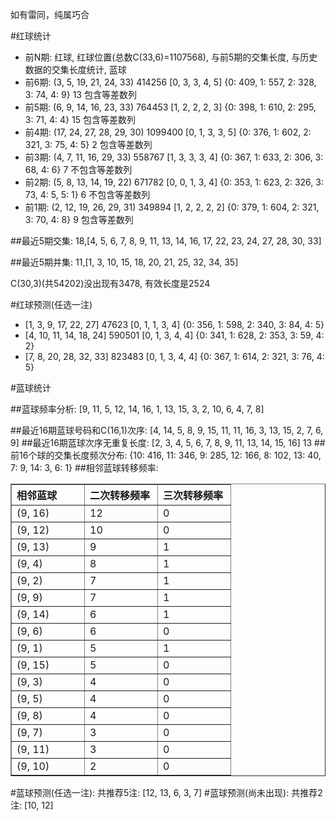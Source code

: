 <!-- 
.. title: 双色球2012098期(2012-08-21)数据分析报告
.. slug: slott-2012098-2012-08-21-report
.. date: 2012-08-22 08:00:00 UTC+08:00
.. tags: Lottery
.. link: 
.. description: 
.. type: text
-->

如有雷同，纯属巧合

<!-- TEASER_END-->

#红球统计

- 前N期: 红球, 红球位置(总数C(33,6)=1107568), 与前5期的交集长度, 与历史数据的交集长度统计, 蓝球
- 前6期: (3, 5, 19, 21, 24, 33) 414256 [0, 3, 3, 4, 5] {0: 409, 1: 557, 2: 328, 3: 74, 4: 9} 13 包含等差数列
- 前5期: (6, 9, 14, 16, 23, 33) 764453 [1, 2, 2, 2, 3] {0: 398, 1: 610, 2: 295, 3: 71, 4: 4} 15 包含等差数列
- 前4期: (17, 24, 27, 28, 29, 30) 1099400 [0, 1, 3, 3, 5] {0: 376, 1: 602, 2: 321, 3: 75, 4: 5} 2 包含等差数列
- 前3期: (4, 7, 11, 16, 29, 33) 558767 [1, 3, 3, 3, 4] {0: 367, 1: 633, 2: 306, 3: 68, 4: 6} 7 不包含等差数列
- 前2期: (5, 8, 13, 14, 19, 22) 671782 [0, 0, 1, 3, 4] {0: 353, 1: 623, 2: 326, 3: 73, 4: 5, 5: 1} 6 不包含等差数列
- 前1期: (2, 12, 19, 26, 29, 31) 349894 [1, 2, 2, 2, 2] {0: 379, 1: 604, 2: 321, 3: 70, 4: 8} 9 包含等差数列

##最近5期交集:
18,[4, 5, 6, 7, 8, 9, 11, 13, 14, 16, 17, 22, 23, 24, 27, 28, 30, 33]

##最近5期并集:
11,[1, 3, 10, 15, 18, 20, 21, 25, 32, 34, 35]

C(30,3)(共54202)没出现有3478, 
有效长度是2524

#红球预测(任选一注)

- [1, 3, 9, 17, 22, 27] 47623 [0, 1, 1, 3, 4] {0: 356, 1: 598, 2: 340, 3: 84, 4: 5}
- [4, 10, 11, 14, 18, 24] 590501 [0, 1, 3, 4, 4] {0: 341, 1: 628, 2: 353, 3: 59, 4: 2}
- [7, 8, 20, 28, 32, 33] 823483 [0, 1, 3, 4, 4] {0: 367, 1: 614, 2: 321, 3: 76, 4: 5}

#蓝球统计

##蓝球频率分析:
[9, 11, 5, 12, 14, 16, 1, 13, 15, 3, 2, 10, 6, 4, 7, 8]

##最近16期蓝球号码和C(16,1)次序:
[4, 14, 5, 8, 9, 15, 11, 11, 16, 3, 13, 15, 2, 7, 6, 9]
##最近16期蓝球次序无重复长度:
[2, 3, 4, 5, 6, 7, 8, 9, 11, 13, 14, 15, 16] 13
##前16个球的交集长度频次分布:
{10: 416, 11: 346, 9: 285, 12: 166, 8: 102, 13: 40, 7: 9, 14: 3, 6: 1}
##相邻蓝球转移频率:
<table border="1" class="table table-striped dataframe">
  <thead>
    <tr style="text-align: left;">
      <th style="min-width: 100px;">相邻蓝球</th>
      <th style="min-width: 100px;">二次转移频率</th>
      <th style="min-width: 100px;">三次转移频率</th>
    </tr>
  </thead>
  <tbody>
    <tr>
      <td> (9, 16)</td>
      <td> 12</td>
      <td> 0</td>
    </tr>
    <tr>
      <td> (9, 12)</td>
      <td> 10</td>
      <td> 0</td>
    </tr>
    <tr>
      <td> (9, 13)</td>
      <td>  9</td>
      <td> 1</td>
    </tr>
    <tr>
      <td>  (9, 4)</td>
      <td>  8</td>
      <td> 1</td>
    </tr>
    <tr>
      <td>  (9, 2)</td>
      <td>  7</td>
      <td> 1</td>
    </tr>
    <tr>
      <td>  (9, 9)</td>
      <td>  7</td>
      <td> 1</td>
    </tr>
    <tr>
      <td> (9, 14)</td>
      <td>  6</td>
      <td> 1</td>
    </tr>
    <tr>
      <td>  (9, 6)</td>
      <td>  6</td>
      <td> 0</td>
    </tr>
    <tr>
      <td>  (9, 1)</td>
      <td>  5</td>
      <td> 1</td>
    </tr>
    <tr>
      <td> (9, 15)</td>
      <td>  5</td>
      <td> 0</td>
    </tr>
    <tr>
      <td>  (9, 3)</td>
      <td>  4</td>
      <td> 0</td>
    </tr>
    <tr>
      <td>  (9, 5)</td>
      <td>  4</td>
      <td> 0</td>
    </tr>
    <tr>
      <td>  (9, 8)</td>
      <td>  4</td>
      <td> 0</td>
    </tr>
    <tr>
      <td>  (9, 7)</td>
      <td>  3</td>
      <td> 0</td>
    </tr>
    <tr>
      <td> (9, 11)</td>
      <td>  3</td>
      <td> 0</td>
    </tr>
    <tr>
      <td> (9, 10)</td>
      <td>  2</td>
      <td> 0</td>
    </tr>
  </tbody>
</table>
#蓝球预测(任选一注):
共推荐5注: [12, 13, 6, 3, 7]
#蓝球预测(尚未出现):
共推荐2注: [10, 12]

